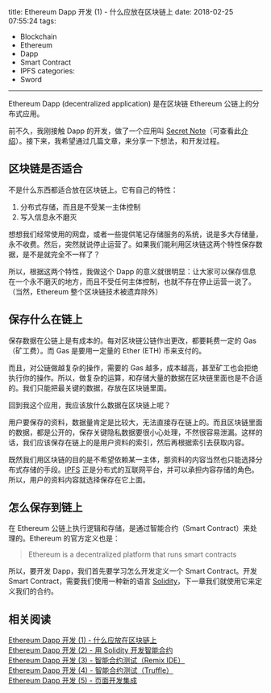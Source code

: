 title: Ethereum Dapp 开发 (1) - 什么应放在区块链上
date: 2018-02-25 07:55:24
tags:
  - Blockchain
  - Ethereum
  - Dapp
  - Smart Contract
  - IPFS
categories:
  - Sword
---

Ethereum Dapp (decentralized application) 是在区块链 Ethereum 公链上的分布式应用。  

[Secret Note]: http://www.secret-note.one  

[介绍]: http://www.thinkingincrowd.me/2018/01/23/how-to-store-your-secret-in-ethereum-blockchain/  

前不久，我刚接触 Dapp 的开发，做了一个应用叫 [Secret Note][]（可查看此[介绍][]）。接下来，我希望通过几篇文章，来分享一下想法，和开发过程。  


## 区块链是否适合

不是什么东西都适合放在区块链上。它有自己的特性：  

1. 分布式存储，而且是不受某一主体控制  
2. 写入信息永不磨灭  

想想我们经常使用的网盘，或者一些提供笔记存储服务的系统，说是多大存储量，永不收费。然后，突然就说停止运营了。如果我们能利用区块链这两个特性保存数据，是不是就完全不一样了？  

所以，根据这两个特性，我做这个 Dapp 的意义就很明显：让大家可以保存信息在一个永不磨灭的地方，而且不受任何主体控制，也就不存在停止运营一说了。（当然，Ethereum 整个区块链技术被遗弃除外）


## 保存什么在链上

保存数据在公链上是有成本的。每对区块链公链作出更改，都要耗费一定的 Gas（矿工费）。而 Gas 是要用一定量的 Ether (ETH) 币来支付的。  

而且，对公链做越复杂的操作，需要的 Gas 越多，成本越高，甚至矿工也会拒绝执行你的操作。所以，做复杂的运算，和存储大量的数据在区块链里面也是不合适的。我们只能把最关键的数据，存放在区块链里面。  

回到我这个应用，我应该放什么数据在区块链上呢？  

用户要保存的资料，数据量肯定是比较大，无法直接存在链上的。而且区块链里面的数据，都是公开的，保存关键隐私数据要很小心处理，不然很容易泄漏。这样的话，我们应该保存在链上的是用户资料的索引，然后再根据索引去获取内容。  

[IPFS]: https://ipfs.io/

既然我们用区块链的目的是不希望依赖某一主体，那资料的内容当然也只能选择分布式存储的手段。[IPFS][] 正是分布式的互联网平台，并可以承担内容存储的角色。所以，用户的资料内容就选择保存在它上面。  


## 怎么保存到链上

在 Ethereum 公链上执行逻辑和存储，是通过智能合约（Smart Contract）来处理的。Ethereum 的官方定义也是：  

>Ethereum is a decentralized platform that runs smart contracts

[Solidity]: https://solidity.readthedocs.io/en/develop/  

所以，要开发 Dapp，我们首先要学习怎么开发定义一个 Smart Contract。开发 Smart Contract，需要我们使用一种新的语言 [Solidity][]，下一章我们就使用它来定义我们的合约。  


## 相关阅读

[Ethereum Dapp 开发 (1) - 什么应放在区块链上]: http://www.thinkingincrowd.me/2018/02/25/dapp-development-1-what-should-be-in-blockchain/  
[Ethereum Dapp 开发 (2) - 用 Solidity 开发智能合约]: http://www.thinkingincrowd.me/2018/02/27/dapp-development-2-contract-development-in-solidity/  
[Ethereum Dapp 开发 (3) - 智能合约测试（Remix IDE）]: http://www.thinkingincrowd.me/2018/03/05/dapp-development-3-contract-testing-remix-ide/  
[Ethereum Dapp 开发 (4) - 智能合约测试（Truffle）]: http://www.thinkingincrowd.me/2018/03/11/dapp-development-4-contract-testing-truffle/  
[Ethereum Dapp 开发 (5) - 页面开发集成]: http://www.thinkingincrowd.me/2018/03/17/dapp-development-5-UI-integration.md/  

[Ethereum Dapp 开发 (1) - 什么应放在区块链上][]  
[Ethereum Dapp 开发 (2) - 用 Solidity 开发智能合约][]  
[Ethereum Dapp 开发 (3) - 智能合约测试（Remix IDE）][]  
[Ethereum Dapp 开发 (4) - 智能合约测试（Truffle）][]  
[Ethereum Dapp 开发 (5) - 页面开发集成][]  
